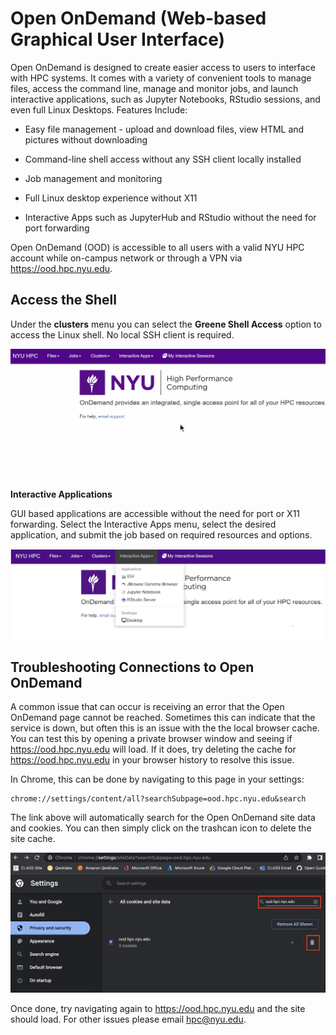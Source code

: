 # Open OnDemand (Web-based Graphical User Interface)

Open OnDemand is designed to create easier access to users to interface with HPC systems. It comes with a variety of convenient tools to manage files, access the command line, manage and monitor jobs, and launch interactive applications, such as Jupyter Notebooks, RStudio sessions, and even full Linux Desktops. Features Include:

-   Easy file management - upload and download files, view HTML and pictures without downloading

-   Command-line shell access without any SSH client locally installed

-   Job management and monitoring

-   Full Linux desktop experience without X11

-   Interactive Apps such as JupyterHub and RStudio without the need for port forwarding

Open OnDemand (OOD) is accessible to all users with a valid NYU HPC account while on-campus network or through a VPN via https://ood.hpc.nyu.edu.

## Access the Shell

Under the **clusters** menu you can select the **Greene Shell Access** option to access the Linux shell. No local SSH client is required.

![img](./static/open_ondemand_gif.gif)

**Interactive Applications**

GUI based applications are accessible without the need for port or X11 forwarding. Select the Interactive Apps menu, select the desired application, and submit the job based on required resources and options.

![interactive-applications](./static/interactive-applications.png)

## Troubleshooting Connections to Open OnDemand

A common issue that can occur is receiving an error that the Open OnDemand page cannot be reached. Sometimes this can indicate that the service is down, but often this is an issue with the the local browser cache. You can test this by opening a private browser window and seeing if https://ood.hpc.nyu.edu will load. If it does, try deleting the cache for https://ood.hpc.nyu.edu in your browser history to resolve this issue.

In Chrome, this can be done by navigating to this page in your settings:

```
chrome://settings/content/all?searchSubpage=ood.hpc.nyu.edu&search
```

The link above will automatically search for the Open OnDemand site data and cookies. You can then simply click on the trashcan icon to delete the site cache.

![Remove browser cache image](./static/ood_remove_cache.png)

Once done, try navigating again to https://ood.hpc.nyu.edu and the site should load. For other issues please email hpc@nyu.edu.

